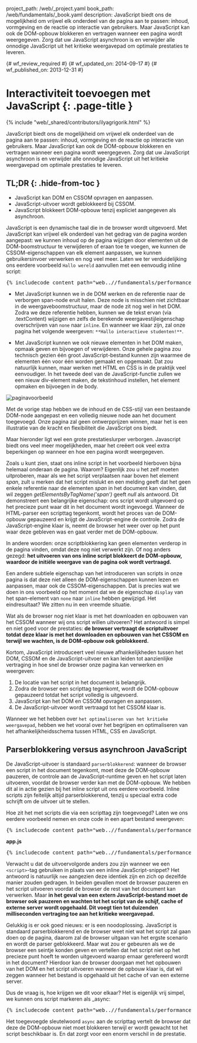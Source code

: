 project_path: /web/_project.yaml
book_path: /web/fundamentals/_book.yaml
description: JavaScript biedt ons de mogelijkheid om vrijwel elk onderdeel van de pagina aan te passen: inhoud, vormgeving en de reactie op interactie van gebruikers. Maar JavaScript kan ook de DOM-opbouw blokkeren en vertragen wanneer een pagina wordt weergegeven. Zorg dat uw JavaScript asynchroon is en verwijder alle onnodige JavaScript uit het kritieke weergavepad om optimale prestaties te leveren.

{# wf_review_required #}
{# wf_updated_on: 2014-09-17 #}
{# wf_published_on: 2013-12-31 #}

# Interactiviteit toevoegen met JavaScript {: .page-title }

{% include "web/_shared/contributors/ilyagrigorik.html" %}


JavaScript biedt ons de mogelijkheid om vrijwel elk onderdeel van de pagina aan te passen: inhoud, vormgeving en de reactie op interactie van gebruikers. Maar JavaScript kan ook de DOM-opbouw blokkeren en vertragen wanneer een pagina wordt weergegeven. Zorg dat uw JavaScript asynchroon is en verwijder alle onnodige JavaScript uit het kritieke weergavepad om optimale prestaties te leveren.



## TL;DR {: .hide-from-toc }
- JavaScript kan DOM en CSSOM opvragen en aanpassen.
- JavaScript-uitvoer wordt geblokkeerd bij CSSOM.
- JavaScript blokkeert DOM-opbouw tenzij expliciet aangegeven als asynchroon.


JavaScript is een dynamische taal die in de browser wordt uitgevoerd. Met JavaScript kan vrijwel elk onderdeel van het gedrag van de pagina worden aangepast: we kunnen inhoud op de pagina wijzigen door elementen uit de DOM-boomstructuur te verwijderen of eraan toe te voegen, we kunnen de CSSOM-eigenschappen van elk element aanpassen, we kunnen gebruikersinvoer verwerken en nog veel meer. Laten we ter verduidelijking ons eerdere voorbeeld `Hallo wereld` aanvullen met een eenvoudig inline script:

<pre class="prettyprint">
{% includecode content_path="web..//fundamentals/performance/critical-rendering-path/_code/script.html" region_tag="full" %}
</pre>

* Met JavaScript kunnen we in de DOM werken en de referentie naar de verborgen span-node eruit halen. Deze node is misschien niet zichtbaar in de weergaveboomstructuur, maar de node zit nog wel in het DOM. Zodra we deze referentie hebben, kunnen we de tekst ervan (via .textContent) wijzigen en zelfs de berekende weergavestijleigenschap overschrijven van `none` naar `inline`. En wanneer we klaar zijn, zal onze pagina het volgende weergeven: `**Hallo interactieve studenten!**`.

* Met JavaScript kunnen we ook nieuwe elementen in het DOM maken, opmaak geven en bijvoegen of verwijderen. Onze gehele pagina zou technisch gezien één groot JavaScript-bestand kunnen zijn waarmee de elementen één voor één worden gemaakt en opgemaakt. Dat zou natuurlijk kunnen, maar werken met HTML en CSS is in de praktijk veel eenvoudiger. In het tweede deel van de JavaScript-functie zullen we een nieuw div-element maken, de tekstinhoud instellen, het element opmaken en bijvoegen in de body.

<img src="images/device-js-small.png" class="center" alt="paginavoorbeeld">

Met de vorige stap hebben we de inhoud en de CSS-stijl van een bestaande DOM-node aangepast en een volledig nieuwe node aan het document toegevoegd. Onze pagina zal geen ontwerpprijzen winnen, maar het is een illustratie van de kracht en flexibiliteit die JavaScript ons biedt.

Maar hieronder ligt wel een grote prestatieslurper verborgen. Javascript biedt ons veel meer mogelijkheden, maar het creëert ook veel extra beperkingen op wanneer en hoe een pagina wordt weergegeven.

Zoals u kunt zien, staat ons inline script in het voorbeeld hierboven bijna helemaal onderaan de pagina. Waarom? Eigenlijk zou u het zelf moeten uitproberen, maar als we het script verplaatsen naar boven het element _span_, zult u merken dat het script mislukt en een melding geeft dat het geen enkele referentie naar de elementen _span_ in het document kan vinden, dat wil zeggen _getElementsByTagName('span')_ geeft _null_ als antwoord. Dit demonstreert een belangrijke eigenschap: ons script wordt uitgevoerd op het precieze punt waar dit in het document wordt ingevoegd. Wanneer de HTML-parser een scripttag tegenkomt, wordt het proces van de DOM-opbouw gepauzeerd en krijgt de JavaScript-engine de controle. Zodra de JavaScript-engine klaar is, neemt de browser het weer over op het punt waar deze gebleven was en gaat verder met de DOM-opbouw.

In andere woorden: onze scriptblokkering kan geen elementen verderop in de pagina vinden, omdat deze nog niet verwerkt zijn. Of nog anders gezegd: **het uitvoeren van ons inline script blokkeert de DOM-opbouw, waardoor de initiële weergave van de pagina ook wordt vertraagd.**

Een andere subtiele eigenschap van het introduceren van scripts in onze pagina is dat deze niet alleen de DOM-eigenschappen kunnen lezen en aanpassen, maar ook de CSSOM-eigenschappen. Dat is precies wat we doen in ons voorbeeld op het moment dat we de eigenschap `display` van het span-element van `none` naar `inline` hebben gewijzigd. Het eindresultaat? We zitten nu in een vreemde situatie.

Wat als de browser nog niet klaar is met het downloaden en opbouwen van het CSSOM wanneer wij ons script willen uitvoeren? Het antwoord is simpel en niet goed voor de prestaties: **de browser vertraagt de scriptuitvoer totdat deze klaar is met het downloaden en opbouwen van het CSSOM en terwijl we wachten, is de DOM-opbouw ook geblokkeerd.**

Kortom, JavaScript introduceert veel nieuwe afhankelijkheden tussen het DOM, CSSOM en de JavaScript-uitvoer en kan leiden tot aanzienlijke vertraging in hoe snel de browser onze pagina kan verwerken en weergeven:

1. De locatie van het script in het document is belangrijk.
2. Zodra de browser een scripttag tegenkomt, wordt de DOM-opbouw gepauzeerd totdat het script volledig is uitgevoerd.
3. JavaScript kan het DOM en CSSOM opvragen en aanpassen.
4. De JavaScript-uitvoer wordt vertraagd tot het CSSOM klaar is.

Wanneer we het hebben over `het optimaliseren van het kritieke weergavepad`, hebben we het vooral over het begrijpen en optimaliseren van het afhankelijkheidsschema tussen HTML, CSS en JavaScript.


## Parserblokkering versus asynchroon JavaScript

De JavaScript-uitvoer is standaard `parserblokkerend`: wanneer de browser een script in het document tegenkomt, moet deze de DOM-opbouw pauzeren, de controle aan de JavaScript-runtime geven en het script laten uitvoeren, voordat de browser verder kan met de DOM-opbouw. We hebben dit al in actie gezien bij het inline script uit ons eerdere voorbeeld. Inline scripts zijn feitelijk altijd parserblokkerend, tenzij u speciaal extra code schrijft om de uitvoer uit te stellen.

Hoe zit het met scripts die via een scripttag zijn toegevoegd? Laten we ons eerdere voorbeeld nemen en onze code in een apart bestand weergeven:

<pre class="prettyprint">
{% includecode content_path="web..//fundamentals/performance/critical-rendering-path/_code/split_script.html" region_tag="full" %}
</pre>

**app.js**

<pre class="prettyprint">
{% includecode content_path="web..//fundamentals/performance/critical-rendering-path/_code/app.js" region_tag="full" lang=javascript %}
</pre>

Verwacht u dat de uitvoervolgorde anders zou zijn wanneer we een `<script>`-tag gebruiken in plaats van een inline JavaScript-snippet? Het antwoord is natuurlijk `nee` aangezien deze identiek zijn en zich op dezelfde manier zouden gedragen. In beiden gevallen moet de browser pauzeren en het script uitvoeren voordat de browser de rest van het document kan verwerken. Maar **in het geval van een extern JavaScript-bestand moet de browser ook pauzeren en wachten tot het script van de schijf, cache of externe server wordt opgehaald. Dit voegt tien tot duizenden milliseconden vertraging toe aan het kritieke weergavepad.**

Gelukkig is er ook goed nieuws: er is een noodoplossing. JavaScript is standaard parserblokkerend en de browser weet niet wat het script zal gaan doen op de pagina, daarom zal de browser uitgaan van het ergste scenario en wordt de parser geblokkeerd. Maar wat zou er gebeuren als we de browser een seintje konden geven en vertellen dat het script niet op het precieze punt hoeft te worden uitgevoerd waarop ernaar gerefereerd wordt in het document? Hierdoor kan de browser doorgaan met het opbouwen van het DOM en het script uitvoeren wanneer de opbouw klaar is, dat wil zeggen wanneer het bestand is opgehaald uit het cache of van een externe server.

Dus de vraag is, hoe krijgen we dit voor elkaar? Het is eigenlijk vrij simpel, we kunnen ons script markeren als _async:

<pre class="prettyprint">
{% includecode content_path="web..//fundamentals/performance/critical-rendering-path/_code/split_script_async.html" region_tag="full" %}
</pre>

Het toegevoegde sleutelwoord `async` aan de scripttag vertelt de browser dat deze de DOM-opbouw niet moet blokkeren terwijl er wordt gewacht tot het script beschikbaar is. En dat zorgt voor een enorm verschil in de prestatie.



